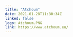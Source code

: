 ```yaml
---
title: "Atchoum"
date: 2021-01-28T11:30:34Z
linked: false
logo: Atchoum.PNG
link: https://www.atchoum.eu/
---
```

